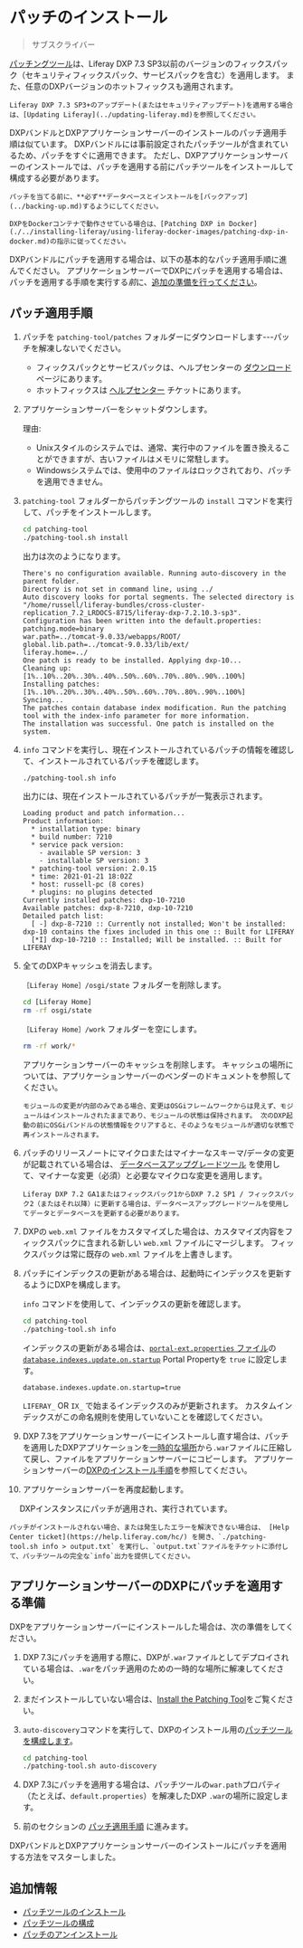 # パッチのインストール

> サブスクライバー

[パッチングツール](../reference/installing-the-patching-tool.md)は、Liferay DXP 7.3 SP3以前のバージョンのフィックスパック（セキュリティフィックスパック、サービスパックを含む）を適用します。 また、任意のDXPバージョンのホットフィックスも適用されます。

```{note}
Liferay DXP 7.3 SP3+のアップデート(またはセキュリティアップデート)を適用する場合は、[Updating Liferay](../updating-liferay.md)を参照してください。
```

DXPバンドルとDXPアプリケーションサーバーのインストールのパッチ適用手順は似ています。 DXPバンドルには事前設定されたパッチツールが含まれているため、パッチをすぐに適用できます。 ただし、DXPアプリケーションサーバーのインストールでは、パッチを適用する前にパッチツールをインストールして構成する必要があります。

```{warning}
パッチを当てる前に、**必ず**データベースとインストールを[バックアップ](../backing-up.md)するようにしてください。
```

```{note}
DXPをDockerコンテナで動作させている場合は、[Patching DXP in Docker](./../installing-liferay/using-liferay-docker-images/patching-dxp-in-docker.md)の指示に従ってください。
```

DXPバンドルにパッチを適用する場合は、以下の基本的なパッチ適用手順に進んでください。 アプリケーションサーバーでDXPにパッチを適用する場合は、パッチを適用する手順を実行する*前*に、[追加の準備を行ってください](#preparing-to-patch-dxp-on-an-application-server)。

## パッチ適用手順

1. パッチを `patching-tool/patches` フォルダーにダウンロードします---パッチを解凍しないでください。

    * フィックスパックとサービスパックは、ヘルプセンターの [ダウンロード](https://customer.liferay.com/downloads) ページにあります。
    * ホットフィックスは [ヘルプセンター](https://help.liferay.com/hc) チケットにあります。

1. アプリケーションサーバーをシャットダウンします。

    理由:

    * Unixスタイルのシステムでは、通常、実行中のファイルを置き換えることができますが、古いファイルはメモリに常駐します。
    * Windowsシステムでは、使用中のファイルはロックされており、パッチを適用できません。

1. `patching-tool` フォルダーからパッチングツールの `install` コマンドを実行して、パッチをインストールします。

    ```bash
    cd patching-tool
    ./patching-tool.sh install
    ```

    出力は次のようになります。

    ```
    There's no configuration available. Running auto-discovery in the parent folder.
    Directory is not set in command line, using ../
    Auto discovery looks for portal segments. The selected directory is "/home/russell/liferay-bundles/cross-cluster-replication_7.2_LRDOCS-8715/liferay-dxp-7.2.10.3-sp3".
    Configuration has been written into the default.properties:
    patching.mode=binary
    war.path=../tomcat-9.0.33/webapps/ROOT/
    global.lib.path=../tomcat-9.0.33/lib/ext/
    liferay.home=../
    One patch is ready to be installed. Applying dxp-10...
    Cleaning up: [1%..10%..20%..30%..40%..50%..60%..70%..80%..90%..100%]
    Installing patches: [1%..10%..20%..30%..40%..50%..60%..70%..80%..90%..100%]
    Syncing...
    The patches contain database index modification. Run the patching tool with the index-info parameter for more information.
    The installation was successful. One patch is installed on the system.
    ```

1. `info` コマンドを実行し、現在インストールされているパッチの情報を確認して、インストールされているパッチを確認します。

    ```bash
    ./patching-tool.sh info
    ```

    出力には、現在インストールされているパッチが一覧表示されます。

    ```
    Loading product and patch information...
    Product information:
      * installation type: binary
      * build number: 7210
      * service pack version:
        - available SP version: 3
        - installable SP version: 3
      * patching-tool version: 2.0.15
      * time: 2021-01-21 18:02Z
      * host: russell-pc (8 cores)
      * plugins: no plugins detected
    Currently installed patches: dxp-10-7210
    Available patches: dxp-8-7210, dxp-10-7210
    Detailed patch list: 
      [ -] dxp-8-7210 :: Currently not installed; Won't be installed: dxp-10 contains the fixes included in this one :: Built for LIFERAY
      [*I] dxp-10-7210 :: Installed; Will be installed. :: Built for LIFERAY
    ```

1. 全てのDXPキャッシュを消去します。

    `［Liferay Home］/osgi/state` フォルダーを削除します。

    ```bash
    cd [Liferay Home]
    rm -rf osgi/state
    ```

    `［Liferay Home］/work` フォルダーを空にします。

    ```bash
    rm -rf work/*
    ```

    アプリケーションサーバーのキャッシュを削除します。 キャッシュの場所については、アプリケーションサーバーのベンダーのドキュメントを参照してください。

    ```{note}
    モジュールの変更が内部のみである場合、変更はOSGiフレームワークからは見えず、モジュールはインストールされたままであり、モジュールの状態は保持されます。 次のDXP起動の前にOSGiバンドルの状態情報をクリアすると、そのようなモジュールが適切な状態で再インストールされます。
    ```

1. パッチのリリースノートにマイクロまたはマイナーなスキーマ/データの変更が記載されている場合は、 [データベースアップグレードツール](../../upgrading-liferay/upgrade-basics/using-the-database-upgrade-tool.md) を使用して、マイナーな変更（必須）と必要なマイクロな変更を適用します。

    ```{important}
    Liferay DXP 7.2 GA1またはフィックスパック1からDXP 7.2 SP1 / フィックスパック2（またはそれ以降）に更新する場合は、データベースアップグレードツールを使用してデータとデータベースを更新する必要があります。
    ```

1. DXPの `web.xml` ファイルをカスタマイズした場合は、カスタマイズ内容をフィックスパックに含まれる新しい `web.xml` ファイルにマージします。 フィックスパックは常に既存の `web.xml` ファイルを上書きします。

1. パッチにインデックスの更新がある場合は、起動時にインデックスを更新するようにDXPを構成します。

    `info` コマンドを使用して、インデックスの更新を確認します。

    ```bash
    cd patching-tool
    ./patching-tool.sh info
    ```

    インデックスの更新がある場合は、[`portal-ext.properties` ファイル](../../reference/portal-properties.md)の[`database.indexes.update.on.startup`](https://learn.liferay.com/reference/latest/en/dxp/propertiesdoc/portal.properties.html#Database) Portal Propertyを `true` に設定します。

    ```properties
    database.indexes.update.on.startup=true
    ```

    `LIFERAY_` OR `IX_` で始まるインデックスのみが更新されます。 カスタムインデックスがこの命名規則を使用していないことを確認してください。

1. DXP 7.3をアプリケーションサーバーにインストールし直す場合は、パッチを適用したDXPアプリケーションを[一時的な場所](#preparing-to-patch-dxp-on-an-application-server)から`.war`ファイルに圧縮して戻し、ファイルをアプリケーションサーバーにコピーします。 アプリケーションサーバーの[DXPのインストール手順](../../installing-liferay/installing-liferay-on-an-application-server.md)を参照してください。

1. アプリケーションサーバーを再度起動します。

　 DXPインスタンスにパッチが適用され、実行されています。

```{note}
パッチがインストールされない場合、または発生したエラーを解決できない場合は、 [Help Center ticket](https://help.liferay.com/hc/) を開き、`./patching-tool.sh info > output.txt` を実行し、`output.txt`ファイルをチケットに添付して、パッチツールの完全な`info`出力を提供してください。
````

## アプリケーションサーバーのDXPにパッチを適用する準備

DXPをアプリケーションサーバーにインストールした場合は、次の準備をしてください。 

1. DXP 7.3にパッチを適用する際に、DXPが`.war`ファイルとしてデプロイされている場合は、`.war`をパッチ適用のための一時的な場所に解凍してください。

1. まだインストールしていない場合は、[Install the Patching Tool](../reference/installing-the-patching-tool.md)をご覧ください。

1. `auto-discovery`コマンドを実行して、DXPのインストール用の[パッチツールを構成します](../reference/configuring-the-patching-tool.md)。

    ```bash
    cd patching-tool
    ./patching-tool.sh auto-discovery
    ```

1. DXP 7.3にパッチを適用する場合は、パッチツールの`war.path`プロパティ（たとえば、`default.properties`）を解凍したDXP `.war`の場所に設定します。

1. 前のセクションの [パッチ適用手順](#basic-patching-steps) に進みます。

DXPバンドルとDXPアプリケーションサーバーのインストールにパッチを適用する方法をマスターしました。

<a name="additional-information" />

## 追加情報

* [パッチツールのインストール](../reference/installing-the-patching-tool.md)
* [パッチツールの構成](../reference/configuring-the-patching-tool.md)
* [パッチのアンインストール](../reference/uninstalling-patches.md)

